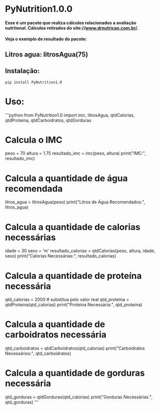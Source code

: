 PyNutrition1.0.0
===========

#### Esse é um pacote que realiza cálculos relacionados a avaliação nutrtional. Cálculos retirados do site://www.drnutricao.com.br/.
#### Veja o exemplo de resultado do pacote:
## Litros agua: litrosAgua(75)

## Instalação:

    pip install PyNutrition1.0

# Uso:

'''python
from PyNutrition1.0 import imc, litrosAgua, qtdCalorias, qtdProteina, qtdCarboidratos, qtdGorduras

# Calcula o IMC
peso = 70
altura = 1.75
resultado_imc = imc(peso, altura)
print("IMC:", resultado_imc)

# Calcula a quantidade de água recomendada
litros_agua = litrosAgua(peso)
print("Litros de Água Recomendados:", litros_agua)

# Calcula a quantidade de calorias necessárias
idade = 30
sexo = 'm'
resultado_calorias = qtdCalorias(peso, altura, idade, sexo)
print("Calorias Necessárias:", resultado_calorias)

# Calcula a quantidade de proteína necessária
qtd_calorias = 2000  # substitua pelo valor real
qtd_proteina = qtdProteina(qtd_calorias)
print("Proteína Necessária:", qtd_proteina)

# Calcula a quantidade de carboidratos necessária
qtd_carboidratos = qtdCarboidratos(qtd_calorias)
print("Carboidratos Necessários:", qtd_carboidratos)

# Calcula a quantidade de gorduras necessária
qtd_gorduras = qtdGorduras(qtd_calorias)
print("Gorduras Necessárias:", qtd_gorduras)
'''
